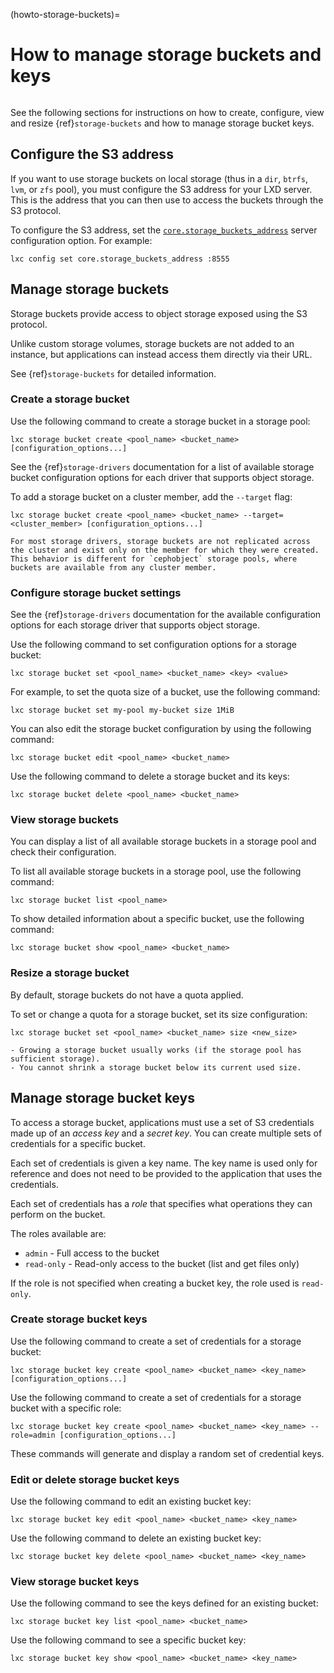 (howto-storage-buckets)=
# How to manage storage buckets and keys

```{youtube} https://www.youtube.com/watch?v=T1EeXPrjkEY
```

See the following sections for instructions on how to create, configure, view and resize {ref}`storage-buckets` and how to manage storage bucket keys.

## Configure the S3 address

If you want to use storage buckets on local storage (thus in a `dir`, `btrfs`, `lvm`, or `zfs` pool), you must configure the S3 address for your LXD server.
This is the address that you can then use to access the buckets through the S3 protocol.

To configure the S3 address, set the [`core.storage_buckets_address`](server-options-core) server configuration option.
For example:

    lxc config set core.storage_buckets_address :8555

## Manage storage buckets

Storage buckets provide access to object storage exposed using the S3 protocol.

Unlike custom storage volumes, storage buckets are not added to an instance, but applications can instead access them directly via their URL.

See {ref}`storage-buckets` for detailed information.

### Create a storage bucket

Use the following command to create a storage bucket in a storage pool:

    lxc storage bucket create <pool_name> <bucket_name> [configuration_options...]

See the {ref}`storage-drivers` documentation for a list of available storage bucket configuration options for each driver that supports object storage.

To add a storage bucket on a cluster member, add the `--target` flag:

    lxc storage bucket create <pool_name> <bucket_name> --target=<cluster_member> [configuration_options...]

```{note}
For most storage drivers, storage buckets are not replicated across the cluster and exist only on the member for which they were created.
This behavior is different for `cephobject` storage pools, where buckets are available from any cluster member.
```

### Configure storage bucket settings

See the {ref}`storage-drivers` documentation for the available configuration options for each storage driver that supports object storage.

Use the following command to set configuration options for a storage bucket:

    lxc storage bucket set <pool_name> <bucket_name> <key> <value>

For example, to set the quota size of a bucket, use the following command:

    lxc storage bucket set my-pool my-bucket size 1MiB

You can also edit the storage bucket configuration by using the following command:

    lxc storage bucket edit <pool_name> <bucket_name>

Use the following command to delete a storage bucket and its keys:

    lxc storage bucket delete <pool_name> <bucket_name>

### View storage buckets

You can display a list of all available storage buckets in a storage pool and check their configuration.

To list all available storage buckets in a storage pool, use the following command:

    lxc storage bucket list <pool_name>

To show detailed information about a specific bucket, use the following command:

    lxc storage bucket show <pool_name> <bucket_name>

### Resize a storage bucket

By default, storage buckets do not have a quota applied.

To set or change a quota for a storage bucket, set its size configuration:

    lxc storage bucket set <pool_name> <bucket_name> size <new_size>

```{important}
- Growing a storage bucket usually works (if the storage pool has sufficient storage).
- You cannot shrink a storage bucket below its current used size.

```

## Manage storage bucket keys

To access a storage bucket, applications must use a set of S3 credentials made up of an *access key* and a *secret key*.
You can create multiple sets of credentials for a specific bucket.

Each set of credentials is given a key name.
The key name is used only for reference and does not need to be provided to the application that uses the credentials.

Each set of credentials has a *role* that specifies what operations they can perform on the bucket.

The roles available are:

- `admin` - Full access to the bucket
- `read-only` - Read-only access to the bucket (list and get files only)

If the role is not specified when creating a bucket key, the role used is `read-only`.

### Create storage bucket keys

Use the following command to create a set of credentials for a storage bucket:

    lxc storage bucket key create <pool_name> <bucket_name> <key_name> [configuration_options...]

Use the following command to create a set of credentials for a storage bucket with a specific role:

    lxc storage bucket key create <pool_name> <bucket_name> <key_name> --role=admin [configuration_options...]

These commands will generate and display a random set of credential keys.

### Edit or delete storage bucket keys

Use the following command to edit an existing bucket key:

    lxc storage bucket key edit <pool_name> <bucket_name> <key_name>

Use the following command to delete an existing bucket key:

    lxc storage bucket key delete <pool_name> <bucket_name> <key_name>

### View storage bucket keys

Use the following command to see the keys defined for an existing bucket:

    lxc storage bucket key list <pool_name> <bucket_name>

Use the following command to see a specific bucket key:

    lxc storage bucket key show <pool_name> <bucket_name> <key_name>
